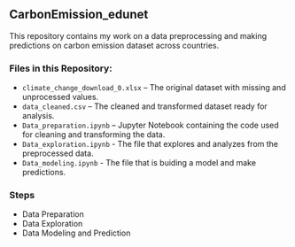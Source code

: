 ## CarbonEmission_edunet
This repository contains my work on a data preprocessing and making predictions on carbon emission dataset across countries.

### Files in this Repository:
* `climate_change_download_0.xlsx` – The original dataset with missing and unprocessed values.
* `data_cleaned.csv` – The cleaned and transformed dataset ready for analysis.
* `Data_preparation.ipynb` – Jupyter Notebook containing the code used for cleaning and transforming the data.
* `Data_exploration.ipynb` - The file that explores and analyzes from the preprocessed data.
* `Data_modeling.ipynb` - The file that is buiding a model and make predictions.

### Steps 
* Data Preparation
* Data Exploration
* Data Modeling and Prediction

